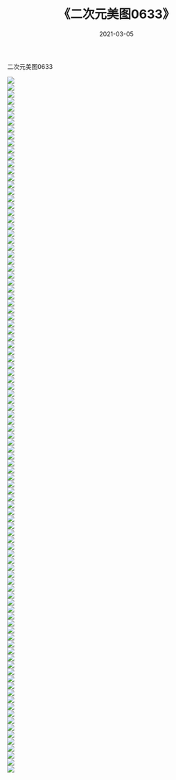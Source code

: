 ﻿---
layout: post
title:  《二次元美图0633》
date:   2021-03-05
img: http://imgx.orgx.ga/二次元/2021/二次元美图0633/000.jpg
categories: [美女, 清纯, 唯美]
---

二次元美图0633

 ![](http://imgx.orgx.ga/二次元/2021/二次元美图0633/001.png) <br>![](http://imgx.orgx.ga/二次元/2021/二次元美图0633/002.png) <br>![](http://imgx.orgx.ga/二次元/2021/二次元美图0633/003.png) <br>![](http://imgx.orgx.ga/二次元/2021/二次元美图0633/004.png) <br>![](http://imgx.orgx.ga/二次元/2021/二次元美图0633/005.png) <br>![](http://imgx.orgx.ga/二次元/2021/二次元美图0633/006.png) <br>![](http://imgx.orgx.ga/二次元/2021/二次元美图0633/007.png) <br>![](http://imgx.orgx.ga/二次元/2021/二次元美图0633/008.png) <br>![](http://imgx.orgx.ga/二次元/2021/二次元美图0633/009.png) <br>![](http://imgx.orgx.ga/二次元/2021/二次元美图0633/010.png) <br>![](http://imgx.orgx.ga/二次元/2021/二次元美图0633/011.png) <br>![](http://imgx.orgx.ga/二次元/2021/二次元美图0633/012.png) <br>![](http://imgx.orgx.ga/二次元/2021/二次元美图0633/013.png) <br>![](http://imgx.orgx.ga/二次元/2021/二次元美图0633/014.png) <br>![](http://imgx.orgx.ga/二次元/2021/二次元美图0633/015.png) <br>![](http://imgx.orgx.ga/二次元/2021/二次元美图0633/016.png) <br>![](http://imgx.orgx.ga/二次元/2021/二次元美图0633/017.png) <br>![](http://imgx.orgx.ga/二次元/2021/二次元美图0633/018.png) <br>![](http://imgx.orgx.ga/二次元/2021/二次元美图0633/019.png) <br>![](http://imgx.orgx.ga/二次元/2021/二次元美图0633/020.png) <br>![](http://imgx.orgx.ga/二次元/2021/二次元美图0633/021.png) <br>![](http://imgx.orgx.ga/二次元/2021/二次元美图0633/022.png) <br>![](http://imgx.orgx.ga/二次元/2021/二次元美图0633/023.png) <br>![](http://imgx.orgx.ga/二次元/2021/二次元美图0633/024.png) <br>![](http://imgx.orgx.ga/二次元/2021/二次元美图0633/025.png) <br>![](http://imgx.orgx.ga/二次元/2021/二次元美图0633/026.png) <br>![](http://imgx.orgx.ga/二次元/2021/二次元美图0633/027.png) <br>![](http://imgx.orgx.ga/二次元/2021/二次元美图0633/028.png) <br>![](http://imgx.orgx.ga/二次元/2021/二次元美图0633/029.png) <br>![](http://imgx.orgx.ga/二次元/2021/二次元美图0633/030.png) <br>![](http://imgx.orgx.ga/二次元/2021/二次元美图0633/031.png) <br>![](http://imgx.orgx.ga/二次元/2021/二次元美图0633/032.png) <br>![](http://imgx.orgx.ga/二次元/2021/二次元美图0633/033.png) <br>![](http://imgx.orgx.ga/二次元/2021/二次元美图0633/034.png) <br>![](http://imgx.orgx.ga/二次元/2021/二次元美图0633/035.png) <br>![](http://imgx.orgx.ga/二次元/2021/二次元美图0633/036.png) <br>![](http://imgx.orgx.ga/二次元/2021/二次元美图0633/037.png) <br>![](http://imgx.orgx.ga/二次元/2021/二次元美图0633/038.png) <br>![](http://imgx.orgx.ga/二次元/2021/二次元美图0633/039.png) <br>![](http://imgx.orgx.ga/二次元/2021/二次元美图0633/040.png) <br>![](http://imgx.orgx.ga/二次元/2021/二次元美图0633/041.png) <br>![](http://imgx.orgx.ga/二次元/2021/二次元美图0633/042.png) <br>![](http://imgx.orgx.ga/二次元/2021/二次元美图0633/043.png) <br>![](http://imgx.orgx.ga/二次元/2021/二次元美图0633/044.png) <br>![](http://imgx.orgx.ga/二次元/2021/二次元美图0633/045.png) <br>![](http://imgx.orgx.ga/二次元/2021/二次元美图0633/046.png) <br>![](http://imgx.orgx.ga/二次元/2021/二次元美图0633/047.png) <br>![](http://imgx.orgx.ga/二次元/2021/二次元美图0633/048.png) <br>![](http://imgx.orgx.ga/二次元/2021/二次元美图0633/049.png) <br>![](http://imgx.orgx.ga/二次元/2021/二次元美图0633/050.png) <br>![](http://imgx.orgx.ga/二次元/2021/二次元美图0633/051.png) <br>![](http://imgx.orgx.ga/二次元/2021/二次元美图0633/052.png) <br>![](http://imgx.orgx.ga/二次元/2021/二次元美图0633/053.png) <br>![](http://imgx.orgx.ga/二次元/2021/二次元美图0633/054.png) <br>![](http://imgx.orgx.ga/二次元/2021/二次元美图0633/055.png) <br>![](http://imgx.orgx.ga/二次元/2021/二次元美图0633/056.png) <br>![](http://imgx.orgx.ga/二次元/2021/二次元美图0633/057.png) <br>![](http://imgx.orgx.ga/二次元/2021/二次元美图0633/058.png) <br>![](http://imgx.orgx.ga/二次元/2021/二次元美图0633/059.png) <br>![](http://imgx.orgx.ga/二次元/2021/二次元美图0633/060.png) <br>![](http://imgx.orgx.ga/二次元/2021/二次元美图0633/061.png) <br>![](http://imgx.orgx.ga/二次元/2021/二次元美图0633/062.png) <br>![](http://imgx.orgx.ga/二次元/2021/二次元美图0633/063.png) <br>![](http://imgx.orgx.ga/二次元/2021/二次元美图0633/064.png) <br>![](http://imgx.orgx.ga/二次元/2021/二次元美图0633/065.png) <br>![](http://imgx.orgx.ga/二次元/2021/二次元美图0633/066.png) <br>![](http://imgx.orgx.ga/二次元/2021/二次元美图0633/067.png) <br>![](http://imgx.orgx.ga/二次元/2021/二次元美图0633/068.png) <br>![](http://imgx.orgx.ga/二次元/2021/二次元美图0633/069.png) <br>![](http://imgx.orgx.ga/二次元/2021/二次元美图0633/070.png) <br>![](http://imgx.orgx.ga/二次元/2021/二次元美图0633/071.png) <br>![](http://imgx.orgx.ga/二次元/2021/二次元美图0633/072.png) <br>![](http://imgx.orgx.ga/二次元/2021/二次元美图0633/073.png) <br>![](http://imgx.orgx.ga/二次元/2021/二次元美图0633/074.png) <br>![](http://imgx.orgx.ga/二次元/2021/二次元美图0633/075.png) <br>![](http://imgx.orgx.ga/二次元/2021/二次元美图0633/076.png) <br>![](http://imgx.orgx.ga/二次元/2021/二次元美图0633/077.png) <br>![](http://imgx.orgx.ga/二次元/2021/二次元美图0633/078.png) <br>![](http://imgx.orgx.ga/二次元/2021/二次元美图0633/079.png) <br>![](http://imgx.orgx.ga/二次元/2021/二次元美图0633/080.png) <br>![](http://imgx.orgx.ga/二次元/2021/二次元美图0633/081.png) <br>![](http://imgx.orgx.ga/二次元/2021/二次元美图0633/082.png) <br>![](http://imgx.orgx.ga/二次元/2021/二次元美图0633/083.png) <br>![](http://imgx.orgx.ga/二次元/2021/二次元美图0633/084.png) <br>![](http://imgx.orgx.ga/二次元/2021/二次元美图0633/085.png) <br>![](http://imgx.orgx.ga/二次元/2021/二次元美图0633/086.png) <br>![](http://imgx.orgx.ga/二次元/2021/二次元美图0633/087.png) <br>![](http://imgx.orgx.ga/二次元/2021/二次元美图0633/088.png) <br>![](http://imgx.orgx.ga/二次元/2021/二次元美图0633/089.png) <br>![](http://imgx.orgx.ga/二次元/2021/二次元美图0633/090.png) <br>![](http://imgx.orgx.ga/二次元/2021/二次元美图0633/091.png) <br>![](http://imgx.orgx.ga/二次元/2021/二次元美图0633/092.png) <br>![](http://imgx.orgx.ga/二次元/2021/二次元美图0633/093.png) <br>![](http://imgx.orgx.ga/二次元/2021/二次元美图0633/094.png) <br>![](http://imgx.orgx.ga/二次元/2021/二次元美图0633/095.png) <br>![](http://imgx.orgx.ga/二次元/2021/二次元美图0633/096.png) <br>![](http://imgx.orgx.ga/二次元/2021/二次元美图0633/097.png) <br>![](http://imgx.orgx.ga/二次元/2021/二次元美图0633/098.png) <br>![](http://imgx.orgx.ga/二次元/2021/二次元美图0633/099.png) <br>![](http://imgx.orgx.ga/二次元/2021/二次元美图0633/100.png) <br>